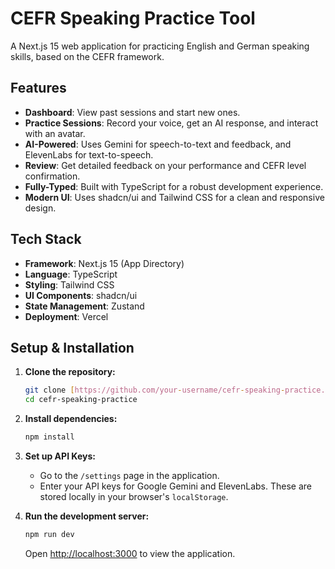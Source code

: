 # CEFR Speaking Practice Tool

A Next.js 15 web application for practicing English and German speaking skills, based on the CEFR framework.

## Features

- **Dashboard**: View past sessions and start new ones.
- **Practice Sessions**: Record your voice, get an AI response, and interact with an avatar.
- **AI-Powered**: Uses Gemini for speech-to-text and feedback, and ElevenLabs for text-to-speech.
- **Review**: Get detailed feedback on your performance and CEFR level confirmation.
- **Fully-Typed**: Built with TypeScript for a robust development experience.
- **Modern UI**: Uses shadcn/ui and Tailwind CSS for a clean and responsive design.

## Tech Stack

- **Framework**: Next.js 15 (App Directory)
- **Language**: TypeScript
- **Styling**: Tailwind CSS
- **UI Components**: shadcn/ui
- **State Management**: Zustand
- **Deployment**: Vercel

## Setup & Installation

1.  **Clone the repository:**

    ```bash
    git clone [https://github.com/your-username/cefr-speaking-practice.git](https://github.com/your-username/cefr-speaking-practice.git)
    cd cefr-speaking-practice
    ```

2.  **Install dependencies:**

    ```bash
    npm install
    ```

3.  **Set up API Keys:**

    - Go to the `/settings` page in the application.
    - Enter your API keys for Google Gemini and ElevenLabs. These are stored locally in your browser's `localStorage`.

4.  **Run the development server:**
    ```bash
    npm run dev
    ```
    Open [http://localhost:3000](http://localhost:3000) to view the application.
